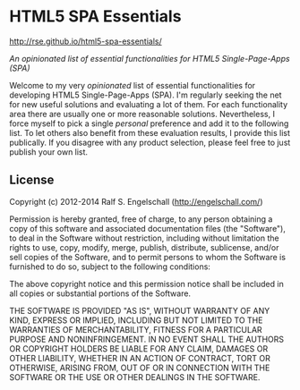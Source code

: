 HTML5 SPA Essentials
====================

http://rse.github.io/html5-spa-essentials/

*An opinionated list of essential functionalities for HTML5 Single-Page-Apps (SPA)*

Welcome to my very *opinionated* list of essential functionalities for
developing HTML5 Single-Page-Apps (SPA). I'm regularly seeking the
net for new useful solutions and evaluating a lot of them. For each
functionality area there are usually one or more reasonable solutions.
Nevertheless, I force myself to pick a single *personal* preference
and add it to the following list. To let others also benefit from these
evaluation results, I provide this list publically. If you disagree with
any product selection, please feel free to just publish your own list.

License
-------

Copyright (c) 2012-2014 Ralf S. Engelschall (http://engelschall.com/)

Permission is hereby granted, free of charge, to any person obtaining
a copy of this software and associated documentation files (the
"Software"), to deal in the Software without restriction, including
without limitation the rights to use, copy, modify, merge, publish,
distribute, sublicense, and/or sell copies of the Software, and to
permit persons to whom the Software is furnished to do so, subject to
the following conditions:

The above copyright notice and this permission notice shall be included
in all copies or substantial portions of the Software.

THE SOFTWARE IS PROVIDED "AS IS", WITHOUT WARRANTY OF ANY KIND,
EXPRESS OR IMPLIED, INCLUDING BUT NOT LIMITED TO THE WARRANTIES OF
MERCHANTABILITY, FITNESS FOR A PARTICULAR PURPOSE AND NONINFRINGEMENT.
IN NO EVENT SHALL THE AUTHORS OR COPYRIGHT HOLDERS BE LIABLE FOR ANY
CLAIM, DAMAGES OR OTHER LIABILITY, WHETHER IN AN ACTION OF CONTRACT,
TORT OR OTHERWISE, ARISING FROM, OUT OF OR IN CONNECTION WITH THE
SOFTWARE OR THE USE OR OTHER DEALINGS IN THE SOFTWARE.

